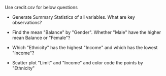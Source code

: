 Use credit.csv for below questions

* Generate Summary Statistics of all variables. What are key observations?

* Find the mean "Balance" by "Gender". Whether "Male" have the higher mean Balance or "Female"?

* Which "Ethnicity" has the highest "Income" and which has the lowest "Income"?

* Scatter plot "Limit" and "Income" and color code the points by "Ethnicity"
